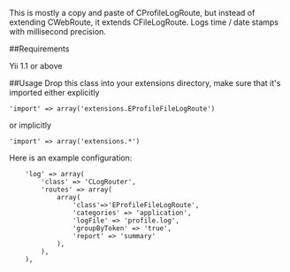 This is mostly a copy and paste of CProfileLogRoute, but instead of extending CWebRoute, it extends CFileLogRoute.  Logs time / date stamps with millisecond precision.


##Requirements

Yii 1.1 or above

##Usage
Drop this class into your extensions directory, make sure that it's imported either explicitly 

    'import' => array('extensions.EProfileFileLogRoute') 

or implicitly

    'import' => array('extensions.*')

Here is an example configuration:

        'log' => array(
            'class' => 'CLogRouter',
            'routes' => array(
                array(
                    'class'=>'EProfileFileLogRoute',
                    'categories' => 'application',
                    'logFile' => 'profile.log',
                    'groupByToken' => 'true',
                    'report' => 'summary'
                ),
            ),
        ),

